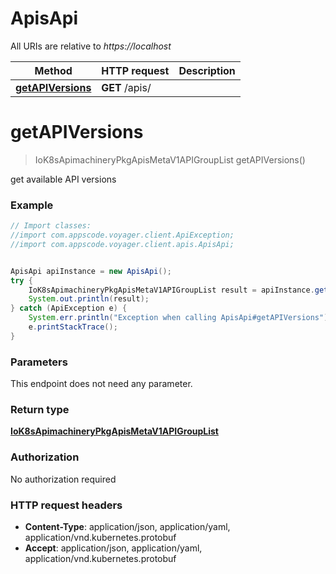 # ApisApi

All URIs are relative to *https://localhost*

Method | HTTP request | Description
------------- | ------------- | -------------
[**getAPIVersions**](ApisApi.md#getAPIVersions) | **GET** /apis/ | 


<a name="getAPIVersions"></a>
# **getAPIVersions**
> IoK8sApimachineryPkgApisMetaV1APIGroupList getAPIVersions()



get available API versions

### Example
```java
// Import classes:
//import com.appscode.voyager.client.ApiException;
//import com.appscode.voyager.client.apis.ApisApi;


ApisApi apiInstance = new ApisApi();
try {
    IoK8sApimachineryPkgApisMetaV1APIGroupList result = apiInstance.getAPIVersions();
    System.out.println(result);
} catch (ApiException e) {
    System.err.println("Exception when calling ApisApi#getAPIVersions");
    e.printStackTrace();
}
```

### Parameters
This endpoint does not need any parameter.

### Return type

[**IoK8sApimachineryPkgApisMetaV1APIGroupList**](IoK8sApimachineryPkgApisMetaV1APIGroupList.md)

### Authorization

No authorization required

### HTTP request headers

 - **Content-Type**: application/json, application/yaml, application/vnd.kubernetes.protobuf
 - **Accept**: application/json, application/yaml, application/vnd.kubernetes.protobuf

